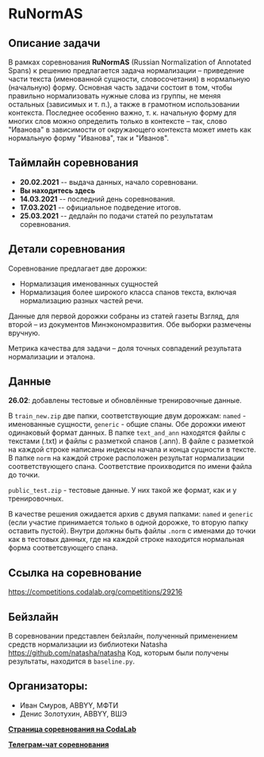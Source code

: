 # RuNormAS
## Описание задачи

В рамках соревнования **RuNormAS** (Russian Normalization of Annotated Spans) к решению предлагается задача нормализации – приведение части текста (именованной сущности, словосочетания) в нормальную (начальную) форму. Основная часть задачи состоит в том, чтобы правильно нормализовать нужные слова из группы, не меняя остальных (зависимых и т. п.), а также в грамотном использовании контекста. Последнее особенно важно, т. к. начальную форму для многих слов можно определить только в контексте – так, слово "Иванова" в зависимости от окружающего контекста может иметь как нормальную форму "Иванова", так и "Иванов".

## Таймлайн соревнования
* **20.02.2021** -- выдача данных, начало соревновани.
* **Вы находитесь здесь**
* **14.03.2021** --  последний день соревнования.
* **17.03.2021**  -- официальное подведение итогов.
* **25.03.2021** -- дедлайн по подачи статей по результатам соревнования.

## Детали соревнования

Соревнование предлагает две дорожки:
* Нормализация именованных сущностей
* Нормализация более широкого класса спанов текста, включая нормализацию разных частей речи.

Данные для первой дорожки собраны из статей газеты Взгляд, для второй – из документов Минэкономразвития. Обе выборки размечены вручную.

Метрика качества для задачи – доля точных совпадений результата нормализации и эталона.

## Данные

**26.02**: добавлены тестовые и обновлённые тренировочные данные.

В `train_new.zip` две папки, соответствующие двум дорожкам: `named` - именованные сущности, `generic` - общие спаны. Обе дорожки имеют одинаковый формат данных. В папке `text_and_ann` находятся файлы с текстами (.txt) и файлы с разметкой спанов (.ann). В файле с разметкой на каждой строке написаны индексы начала и конца сущности в тексте. В папке `norm` на каждой строке расположен результат нормализации соответствующего спана. Соответствие проихводится по имени файла до точки.

`public_test.zip` - тестовые данные. У них такой же формат, как и у тренировочных.

В качестве решения ожидается архив с двумя папками: `named` и `generic` (если участие принимается только в одной дорожке, то вторую папку оставить пустой). Внутри должны быть файлы `.norm` с именами до точки как в тестовых данных, где на каждой строке находится нормальная форма соответсвующего спана.

## Ссылка на соревнование 

https://competitions.codalab.org/competitions/29216

## Бейзлайн

В соревновании представлен бейзлайн, полученный применением средств нормализации из библиотеки Natasha https://github.com/natasha/natasha
Код, которым были получены результаты, находится в `baseline.py`.

## Организаторы:
* Иван Смуров, ABBYY, МФТИ
* Денис Золотухин, ABBYY, ВШЭ

[**Страница соревнования на CodaLab**](https://competitions.codalab.org/competitions/29216#learn_the_details)

[**Телеграм-чат соревнования**](https://t.me/RuNormAS)

